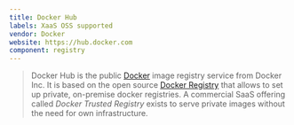 ```yaml
---
title: Docker Hub
labels: XaaS OSS supported
vendor: Docker
website: https://hub.docker.com
component: registry
---
```

> Docker Hub is the public [Docker](/tech/docker/) image registry service
from Docker Inc. It is based on the open source [Docker
Registry](https://github.com/docker/distribution/blob/master/docs/index.md)
that allows to set up private, on-premise docker registries. A
commercial SaaS offering called *Docker Trusted Registry* exists to
serve private images without the need for own infrastructure.
